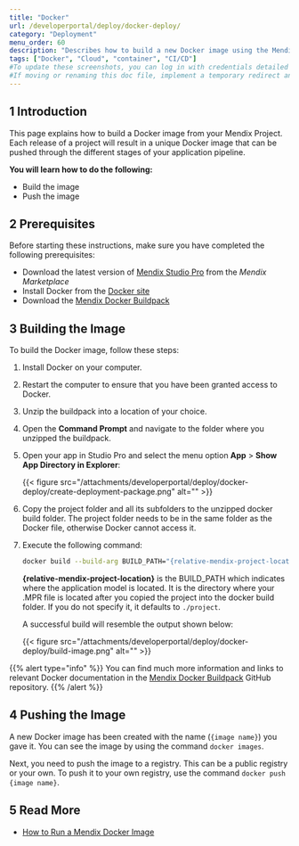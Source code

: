 ```yaml
---
title: "Docker"
url: /developerportal/deploy/docker-deploy/
category: "Deployment"
menu_order: 60
description: "Describes how to build a new Docker image using the Mendix buildpack."
tags: ["Docker", "Cloud", "container", "CI/CD"]
#To update these screenshots, you can log in with credentials detailed in How to Update Screenshots Using Team Apps.
#If moving or renaming this doc file, implement a temporary redirect and let the respective team know they should update the URL in the product. See Mapping to Products for more details.
---
```


## 1 Introduction

This page explains how to build a Docker image from your Mendix Project. Each release of a project will result in a unique Docker image that can be pushed through the different stages of your application pipeline.

**You will learn how to do the following:**

* Build the image
* Push the image

## 2 Prerequisites

Before starting these instructions, make sure you have completed the following prerequisites:

* Download the latest version of [Mendix Studio Pro](https://marketplace.mendix.com/link/studiopro/) from the *Mendix Marketplace*
* Install Docker from the [Docker site](https://docs.docker.com/engine/installation/)
* Download the [Mendix Docker Buildpack](https://github.com/mendix/docker-mendix-buildpack)

## 3 Building the Image

To build the Docker image, follow these steps:

1. Install Docker on your computer.
2. Restart the computer to ensure that you have been granted access to Docker.
3. Unzip the buildpack into a location of your choice.
4. Open the **Command Prompt** and navigate to the folder where you unzipped the buildpack. 
5. Open your app in Studio Pro and select the menu option **App** > **Show App Directory in Explorer**:

    {{< figure src="/attachments/developerportal/deploy/docker-deploy/create-deployment-package.png" alt="" >}}

6. Copy the project folder and all its subfolders to the unzipped docker build folder. The project folder needs to be in the same folder as the Docker file, otherwise Docker cannot access it.
7.  Execute the following command:

    ```bash
    docker build --build-arg BUILD_PATH="{relative-mendix-project-location}" -t {image name} .
    ```

    **{relative-mendix-project-location}** is the BUILD_PATH which indicates where the application model is located. It is the directory where your .MPR file is located after you copied the project into the docker build folder. If you do not specify it, it defaults to `./project`.

    A successful build will resemble the output shown below:

    {{< figure src="/attachments/developerportal/deploy/docker-deploy/build-image.png" alt="" >}}

{{% alert type="info" %}}
You can find much more information and links to relevant Docker documentation in the [Mendix Docker Buildpack](https://github.com/mendix/docker-mendix-buildpack) GitHub repository.
{{% /alert %}}

## 4 Pushing the Image

A new Docker image has been created with the name (`{image name}`) you gave it. You can see the image by using the command `docker images`.

Next, you need to push the image to a registry. This can be a public registry or your own. To push it to your own registry, use the command `docker push {image name}`.

## 5 Read More

* [How to Run a Mendix Docker Image](/developerportal/deploy/run-mendix-docker-image/)

